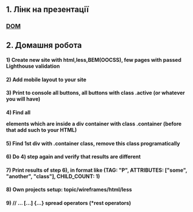 ## 1. Лінк на презентації

### [DOM](https://docs.google.com/presentation/d/1cVRMfjSc0tsXyS5_qnm08gtPNPJPAI6BTtmLrXq7Xak/edit?usp=sharing)

## 2. Домашня робота

#### 1) Create new site with html,less,BEM(OOCSS), few pages with passed Lighthouse validation

#### 2) Add mobile layout to your site

#### 3) Print to console all buttons, all buttons with class .active (or whatever you will have)

#### 4) Find all <p> elements which are inside a div container with class .container (before that add such to your HTML)

#### 5) Find 1st div with .container class, remove this class programatically

#### 6) Do 4) step again and verify that results are different

#### 7) Print results of step 6), in format like (TAG: "P", ATTRIBUTES: ["some", "another", "class"], CHILD_COUNT: 1)

#### 8) Own projects setup: topic/wireframes/html/less

#### 9) // ... [...] {...} spread operators (\*rest operators)
